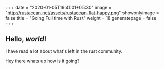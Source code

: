 +++
date = "2020-01-05T19:41:01+05:30"
image = "http://rustacean.net/assets/rustacean-flat-happy.png"
showonlyimage = false
title = "Going Full time with Rust"
weight = 18
generatepage = false
+++

## Hello, *world*!


I have read a lot about what's left in the rust community.

Hey there whats up how is it going?

